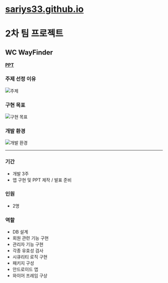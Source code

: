 # [sariys33.github.io](https://sariys33.github.io)  


# 2차 팀 프로젝트

## WC WayFinder  

#### [PPT](/Files/2차_프로젝트_PPT.pdf)  

### 주제 선정 이유
![주제](https://i.imgur.com/bEh1OGR.png)

### 구현 목표
![구현 목표](https://i.imgur.com/MhlkW9t.png)

### 개발 환경
![개발 환경](https://i.imgur.com/xJMAMlI.png)

---

### 기간
* 개발 3주
* 앱 구현 및 PPT 제작 / 발표 준비

### 인원  
* 2명

### 역할
* DB 설계
* 회원 관련 기능 구현
* 관리자 기능 구현
* 각종 유효성 검사
* 시큐리티 로직 구현
* 패키지 구성
* 안드로이드 앱
* 와이어 프레임 구상


